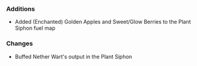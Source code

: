 ### Additions
- Added (Enchanted) Golden Apples and Sweet/Glow Berries to the Plant Siphon fuel map

### Changes
- Buffed Nether Wart's output in the Plant Siphon